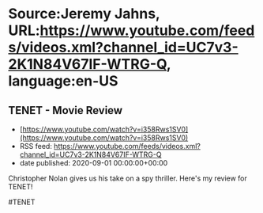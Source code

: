 # Source:Jeremy Jahns, URL:https://www.youtube.com/feeds/videos.xml?channel_id=UC7v3-2K1N84V67IF-WTRG-Q, language:en-US

## TENET - Movie Review
 - [https://www.youtube.com/watch?v=i358Rws1SV0](https://www.youtube.com/watch?v=i358Rws1SV0)
 - RSS feed: https://www.youtube.com/feeds/videos.xml?channel_id=UC7v3-2K1N84V67IF-WTRG-Q
 - date published: 2020-09-01 00:00:00+00:00

Christopher Nolan gives us his take on a spy thriller. Here's my review for TENET!

#TENET

